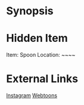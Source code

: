 # Synopsis


# Hidden Item
Item: Spoon
Location: ~~~~

# External Links
[Instagram](https://www.instagram.com/p/B8ukZ9QDLri/)
[Webtoons]()